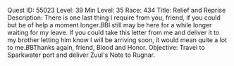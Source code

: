 Quest ID: 55023
Level: 39
Min Level: 35
Race: 434
Title: Relief and Reprise
Description: There is one last thing I require from you, friend, if you could but be of help a moment longer.$B$BI still may be here for a while longer waiting for my leave. If you could take this letter from me and deliver it to my brother letting him know I will be arriving soon, it would mean quite a lot to me.$B$BThanks again, friend, Blood and Honor.
Objective: Travel to Sparkwater port and deliver Zuul's Note to Rugnar.
